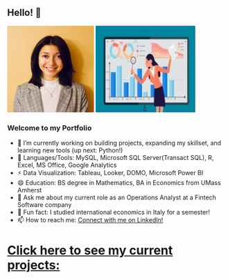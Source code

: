 ## Hello! 👋
![](/images/Linkedin1.jpg) ![](/images/data.jpg)

### Welcome to my Portfolio 

- 🔭 I’m currently working on building projects, expanding my skillset, and learning new tools (up next: Python!)
- 🌱 Languages/Tools: MySQL, Microsoft SQL Server(Transact SQL), R, Excel, MS Office, Google Analytics
- ⚡ Data Visualization: Tableau, Looker, DOMO, Microsoft Power BI
- 😄 Education: BS degree in Mathematics, BA in Economics from UMass Amherst
- 💬 Ask me about my current role as an Operations Analyst at a Fintech Software company
- 👯 Fun fact: I studied international economics in Italy for a semester!
- 📫 How to reach me: [Connect with me on LinkedIn!](https://www.linkedin.com/in/isabel-tummino)

# [Click here to see my current projects:](https://itummino.github.io/PortfolioProjects/)
